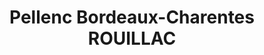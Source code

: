 ---
title: "Pellenc Bordeaux-Charentes ROUILLAC"
url: /rouillac/pellenc-bordeaux-charentes-rouillac/
shop: agraire
---